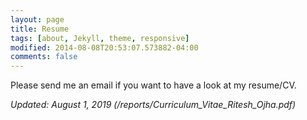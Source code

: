 ```yaml
---
layout: page
title: Resume
tags: [about, Jekyll, theme, responsive]
modified: 2014-08-08T20:53:07.573882-04:00
comments: false
---
```

Please send me an email if you want to have a look at my resume/CV.
<!-- My latest resume: [/reports/Curriculum_Vitae_Ritesh_Ojha.pdf] -->
*Updated: August 1, 2019*
*(/reports/Curriculum_Vitae_Ritesh_Ojha.pdf)*
